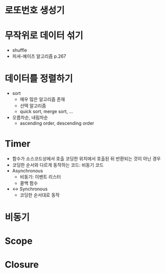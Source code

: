 # 로또번호 생성기

# 무작위로 데이터 섞기
- shuffle
- 피셔-예이츠 알고리즘
  p.267

# 데이터를 정렬하기
- sort
  - 매우 많은 알고리즘 존재
  - 선택 알고리즘
  - quick sort, merge sort, ... 
- 오름차순, 내림차순
  - ascending order, descending order

# Timer
- 함수가 소스코드상에서 호출 코딩한 위치에서 호출된 뒤 반환되는 것이 아닌 경우 
- 코딩한 순서와 다르게 동작하는 코드: 비동기 코드
- Asynchronous
  - 비동기: 이벤트 리스터
  - 콜백 함수
- <-> Synchronous
  - 코딩한 순서대로 동작

# 비동기

# Scope

# Closure